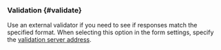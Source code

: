 ### Validation {#validate}

Use an external validator if you need to see if responses match the specified format. When selecting this option in the form settings, specify the [validation server address](../../forms/validation.md).

